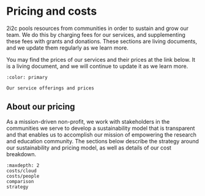# Pricing and costs

2i2c pools resources from communities in order to sustain and grow our team.
We do this by charging fees for our services, and supplementing these fees with grants and donations.
These sections are living documents, and we update them regularly as we learn more.

You may find the prices of our services and their prices at the link below.
It is a living document, and we will continue to update it as we learn more.

```{button-link} https://docs.google.com/document/d/1FNiDyKNDoe_TgU2WxuNZ5CayYD56tlNJpImQsAIGOmg/edit?usp=sharing
:color: primary

Our service offerings and prices
```

## About our pricing

As a mission-driven non-profit, we work with stakeholders in the communities we serve to develop a sustainability model that is transparent and that enables us to accomplish our mission of empowering the research and education community.
The sections below describe the strategy around our sustainability and pricing model, as well as details of our cost breakdown.

```{toctree}
:maxdepth: 2
costs/cloud
costs/people
comparison
strategy
```
